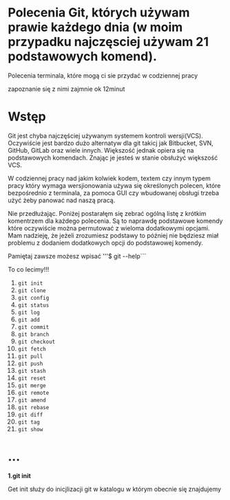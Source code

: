 # Polecenia Git, których używam prawie każdego dnia (w moim przypadku najczęsciej używam 21 podstawowych komend).
Polecenia terminala, które mogą ci sie przydać w codziennej pracy

zapoznanie się z nimi zajmnie ok 12minut

# Wstęp
Git jest chyba najczęściej używanym systemem kontroli wersji(VCS).
Oczywiście jest bardzo dużo alternatyw dla git takicj jak Bitbucket, SVN, GitHub, GitLab oraz wiele innych.
Większość jednak opiera się na podstawowych komendach. Znając je jesteś w stanie obsłużyć większość VCS.

W codziennej pracy nad jakim kolwiek kodem, textem czy innym typem pracy który wymaga wersjionowania używa się określonych polecen,
które bezpośrednio z terminala, za pomoca GUI czy wbudowanej obsługi trzeba użyć żeby panować nad naszą pracą.

Nie przedłużając. Poniżej postarałęm się zebrać ogólną listę z krótkim komentrzem dla każdego polecenia.
Są to naprawdę podstawowe komendy które oczywiście można permutować z wieloma dodatkowymi opcjami. Mam nadzieję, 
że jeżeli zrozumiesz podstawy to później nie będziesz miał problemu z dodaniem dodatkowych opcji do podstawowej komendy.

Pamiętaj zawsze możesz wpisać
'''$ git --help```


To co lecimy!!!
1. ```git init```
2. ```git clone```
3. ```git config```
4. ```git status```
5. ```git log```
6. ```git add```
7. ```git commit```
8. ```git branch```
9. ```git checkout```
10. ```git fetch```
11. ```git pull```
12. ```git push```
13. ```git stash```
14. ```git reset```
15. ```git merge```
16. ```git remote```
17. ```git amend```
18. ```git rebase```
19. ```git diff```
20. ```git tag```
21. ```git show``` 



# ...

<b>1.git init</b>

Get init służy do inicjlizacji git w katalogu w którym obecnie się znajdujemy 




